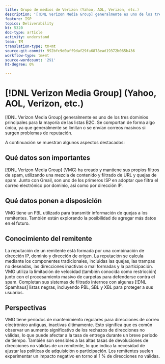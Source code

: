 ```yaml
---
title: Grupo de medios de Verizon (Yahoo, AOL, Verizon, etc.)
description: '[!DNL Verizon Media Group] generalmente es uno de los tres dominios principales para la mayoría de las listas B2C. Se comportan de forma algo única, ya que generalmente se limitan o se envían correos masivos si surgen problemas de reputación.'
feature: ISP
topics: Deliverability
kt: 5320
doc-type: article
activity: understand
team: TM
translation-type: tm+mt
source-git-commit: 992bfc9d0aff9daf29fa6878ead19372b065b436
workflow-type: tm+mt
source-wordcount: '291'
ht-degree: 0%

---
```



# [!DNL Verizon Media Group] (Yahoo, AOL, Verizon, etc.)

[!DNL Verizon Media Group] generalmente es uno de los tres dominios principales para la mayoría de las listas B2C. Se comportan de forma algo única, ya que generalmente se limitan o se envían correos masivos si surgen problemas de reputación.

A continuación se muestran algunos aspectos destacados:

## Qué datos son importantes

[!DNL Verizon Media Group] (VMG) ha creado y mantiene sus propios filtros de spam, utilizando una mezcla de contenido y filtrado de URL y quejas de spam. Junto con Gmail, son uno de los primeros ISP en adoptar que filtra el correo electrónico por dominio, así como por dirección IP.

## Qué datos ponen a disposición

VMG tiene un FBL utilizado para transmitir información de quejas a los remitentes. También están explorando la posibilidad de agregar más datos en el futuro.

## Conocimiento del remitente

La reputación de un remitente está formada por una combinación de dirección IP, dominio y dirección de origen. La reputación se calcula mediante los componentes tradicionales, incluidas las quejas, las trampas no deseadas, las direcciones inactivas o mal formadas y la participación. VMG utiliza la limitación de velocidad (también conocida como restricción) junto con el procesamiento masivo de carpetas para defenderse contra el spam. Completan sus sistemas de filtrado internos con algunas [!DNL Spamhaus] listas negras, incluyendo PBL, SBL y XBL para proteger a sus usuarios.

## Perspectivas

VMG tiene períodos de mantenimiento regulares para direcciones de correo electrónico antiguas, inactivas últimamente. Esto significa que es común observar un aumento significativo de los rechazos de direcciones no válidas, lo que puede afectar a la tasa de entrega durante un breve periodo de tiempo. También son sensibles a las altas tasas de devoluciones de direcciones no válidas de un remitente, lo que indica la necesidad de ajustar las políticas de adquisición o participación. Los remitentes suelen experimentar un impacto negativo en torno al 1 % de direcciones no válidas.
